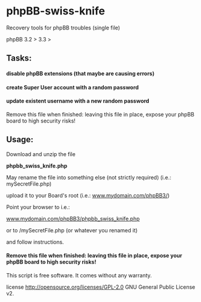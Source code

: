 # phpBB-swiss-knife
Recovery tools for phpBB troubles (single file) 

phpBB 3.2 > 3.3 >


## Tasks:

#### disable phpBB extensions (that maybe are causing errors)
#### create Super User account with a random password
#### update existent username with a new random password

Remove this file when finished: leaving this file in place, expose your phpBB board to high security risks!

## Usage: 

 Download and unzip the file 
 
**phpbb_swiss_knife.php**

 May rename the file into something else (not strictly required) (i.e.: mySecretFile.php)
 
 upload it to your Board's root (i.e.: www.mydomain.com/phpBB3/)
 
 Point your browser to i.e.:
 
 www.mydomain.com/phpBB3/phpbb_swiss_knife.php
 
 or to /mySecretFile.php (or whatever you renamed it)
 
 and follow instructions.
 
#### Remove this file when finished: leaving this file in place, expose your phpBB board to high security risks!


 This script is free software. It comes without any warranty.
 
 license http://opensource.org/licenses/GPL-2.0 GNU General Public License v2.

